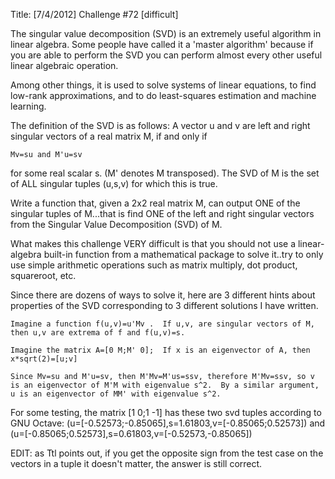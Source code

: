 Title: [7/4/2012] Challenge #72 [difficult]

The singular value decomposition (SVD) is an extremely useful algorithm in linear algebra.  Some people have called it 
a 'master algorithm' because if you are able to perform the SVD you can perform almost every other useful linear algebraic operation.

Among other things, it is used to solve systems of linear equations, to find low-rank approximations, and to do least-squares estimation and machine learning.

The definition of the SVD is as follows: 
A vector u and v are left and right singular vectors of a real matrix M, if and only if 

    Mv=su and M'u=sv 

for some real scalar s. (M' denotes M transposed).  The SVD of M is the set of ALL singular tuples (u,s,v) for which this is true.

Write a function that, given a 2x2 real matrix M, can output ONE of the singular tuples of M...that is find ONE of the left and right singular vectors from the Singular Value Decomposition (SVD) of M.  

What makes this challenge VERY difficult is that you should not use a linear-algebra built-in function from a mathematical package to solve it..try to only use simple arithmetic operations such as matrix multiply, dot product,
squareroot, etc.

Since there are dozens of ways to solve it, here are 3 different hints about properties of the SVD corresponding to 3 different solutions I have written.

	Imagine a function f(u,v)=u'Mv .  If u,v, are singular vectors of M, then u,v are extrema of f and f(u,v)=s.
	
	Imagine the matrix A=[0 M;M' 0];  If x is an eigenvector of A, then x*sqrt(2)=[u;v]
	
	Since Mv=su and M'u=sv, then M'Mv=M'us=ssv, therefore M'Mv=ssv, so v is an eigenvector of M'M with eigenvalue s^2.  By a similar argument, u is an eigenvector of MM' with eigenvalue s^2.
	
For some testing, the matrix [1 0;1 -1] has these two svd tuples according to GNU Octave: (u=[-0.52573;-0.85065],s=1.61803,v=[-0.85065;0.52573]) and (u=[-0.85065;0.52573],s=0.61803,v=[-0.52573,-0.85065])

EDIT: as Ttl points out, if you get the opposite sign from the test case on the vectors in a tuple it doesn't matter, the answer is still correct.
